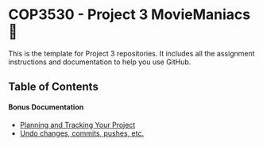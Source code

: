 <H1> COP3530 - Project 3 MovieManiacs 🎥 </h1>
This is the template for Project 3 repositories. It includes all the assignment instructions and documentation to help you use GitHub.

<h2> Table of Contents </h2>

#### Bonus Documentation
- [Planning and Tracking Your Project](https://docs.github.com/en/issues/planning-and-tracking-with-projects)
- [Undo changes, commits, pushes, etc.](https://sethrobertson.github.io/GitFixUm/fixup.html)
